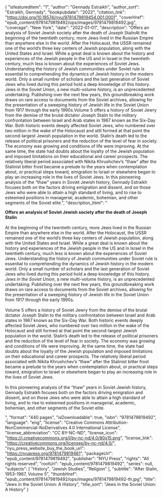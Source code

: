 {
  "isfeatureditem": "1",
  "author": "Gennady Estraikh",
  "author_sort": "Estraikh, Gennady",
  "bookpubdate": "2022",
  "citation_link": "https://doi.org/10.18574/nyu/9781479819454.001.0001",
  "coverHref": "epub_content/9781479819492/ops/images/9781479819492.jpg",
  "coverage": "New York",
  "date": "2022-01-01",
  "description": "Offers an analysis of Soviet Jewish society after the death of Joseph StalinAt the beginning of the twentieth century, more Jews lived in the Russian Empire than anywhere else in the world. After the Holocaust, the USSR remained one of the world’s three key centers of Jewish population, along with the United States and Israel. While a great deal is known about the history and experiences of the Jewish people in the US and in Israel in the twentieth century, much less is known about the experiences of Soviet Jews. Understanding the history of Jewish communities under Soviet rule is essential to comprehending the dynamics of Jewish history in the modern world. Only a small number of scholars and the last generation of Soviet Jews who lived during this period hold a deep knowledge of this history. Jews in the Soviet Union, a new multi-volume history, is an unprecedented undertaking. Publishing over the next few years, this groundbreaking work draws on rare access to documents from the Soviet archives, allowing for the presentation of a sweeping history of Jewish life in the Soviet Union from 1917 through the early 1990s.Volume 5 offers a history of Soviet Jewry from the demise of the brutal dictator Joseph Stalin to the military confrontation between Israel and Arab states in 1967 known as the Six-Day War. Both historic events deeply affected Soviet Jews, who numbered over two million in the wake of the Holocaust and still formed at that point the second-largest Jewish population in the world. Stalin’s death led to the release of political prisoners and the reduction of the level of fear in society. The economy was growing and conditions of life were improving. At the same time, the state had doubts about the loyalty of the Jewish population and imposed limitations on their educational and career prospects. The relatively liberal period associated with Nikita Khrushchev’s “thaw” after the Stalinist bitter frost became a prelude to the years when contemplation about, or practical steps toward, emigration to Israel or elsewhere began to play an increasing role in the lives of Soviet Jews. In this pioneering analysis of the “thaw” years in Soviet Jewish history, Gennady Estraikh focuses both on the factors driving emigration and dissent, and on those Jews who were able to attain a high standard of living, and to rise to esteemed positions in managerial, academic, bohemian, and other segments of the Soviet elite.",
  "description_html": "<p><b>Offers an analysis of Soviet Jewish society after the death of Joseph Stalin</b><br><br>At the beginning of the twentieth century, more Jews lived in the Russian Empire than anywhere else in the world. After the Holocaust, the USSR remained one of the world’s three key centers of Jewish population, along with the United States and Israel. While a great deal is known about the history and experiences of the Jewish people in the US and in Israel in the twentieth century, much less is known about the experiences of Soviet Jews. Understanding the history of Jewish communities under Soviet rule is essential to comprehending the dynamics of Jewish history in the modern world. Only a small number of scholars and the last generation of Soviet Jews who lived during this period hold a deep knowledge of this history. <i>Jews in the Soviet Union</i>, a new multi-volume history, is an unprecedented undertaking. Publishing over the next few years, this groundbreaking work draws on rare access to documents from the Soviet archives, allowing for the presentation of a sweeping history of Jewish life in the Soviet Union from 1917 through the early 1990s.<br><br>Volume 5 offers a history of Soviet Jewry from the demise of the brutal dictator Joseph Stalin to the military confrontation between Israel and Arab states in 1967 known as the Six-Day War. Both historic events deeply affected Soviet Jews, who numbered over two million in the wake of the Holocaust and still formed at that point the second-largest Jewish population in the world. Stalin’s death led to the release of political prisoners and the reduction of the level of fear in society. The economy was growing and conditions of life were improving. At the same time, the state had doubts about the loyalty of the Jewish population and imposed limitations on their educational and career prospects. The relatively liberal period associated with Nikita Khrushchev’s “thaw” after the Stalinist bitter frost became a prelude to the years when contemplation about, or practical steps toward, emigration to Israel or elsewhere began to play an increasing role in the lives of Soviet Jews. <br><br>In this pioneering analysis of the “thaw” years in Soviet Jewish history, Gennady Estraikh focuses both on the factors driving emigration and dissent, and on those Jews who were able to attain a high standard of living, and to rise to esteemed positions in managerial, academic, bohemian, and other segments of the Soviet elite.</p>",
  "format": "440 pages",
  "isDownloadable": true,
  "isbn": "9781479819492",
  "language": "eng",
  "license": "Creative Commons Attribution-NonCommercial-NoDerivatives 4.0 International License",
  "license_abbreviation": "CC BY-NC-ND",
  "license_icon": "https://i.creativecommons.org/l/by-nc-nd/4.0/80x15.png",
  "license_link": "https://creativecommons.org/licenses/by-nc-nd/4.0/",
  "nyu_press_website_buy_the_book_url": "https://nyupress.org/9781479819461",
  "packageUrl": "epub_content/9781479819492",
  "publisher": "NYU Press",
  "rights": "All rights reserved",
  "rootUrl": "epub_content/9781479819492",
  "series": null,
  "subjects": [
    "History",
    "Jewish Studies",
    "Religion"
  ],
  "subtitle": "After Stalin, 1953–1967, Volume 5",
  "thumbHref": "epub_content/9781479819492/ops/images/9781479819492-th.jpg",
  "title": "Jews in the Soviet Union: A History",
  "title_sort": "Jews in the Soviet Union: A History"
}
